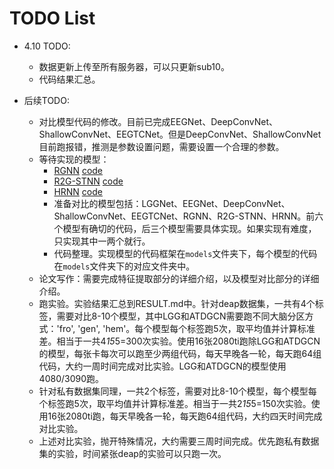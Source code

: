 # TODO List

- 4.10 TODO:
  - 数据更新上传至所有服务器，可以只更新sub10。
  - 代码结果汇总。

- 后续TODO:
  - 对比模型代码的修改。目前已完成EEGNet、DeepConvNet、ShallowConvNet、EEGTCNet。但是DeepConvNet、ShallowConvNet目前跑报错，推测是参数设置问题，需要设置一个合理的参数。
  - 等待实现的模型：
    - [RGNN](https://ieeexplore.ieee.org/document/9091308) [code](https://github.com/machwine/RGNN_EEG_emotiondetector)
    - [R2G-STNN](https://www.computer.org/csdl/journal/ta/2022/02/08736804/1aR7Ba3OXNm) [code](https://github.com/Ruiver/CTCNet/blob/539e55ec9fed06028379d35dfd5cd4074755ffd8/src/Unimodal_Recognition/R2G-STNN.py#L4)
    - [HRNN](https://ieeexplore.ieee.org/document/9361688) [code](https://github.com/ivoryRabbit/hrnn-pytorch/blob/main/src/model.py)
    - 准备对比的模型包括：LGGNet、EEGNet、DeepConvNet、ShallowConvNet、EEGTCNet、RGNN、R2G-STNN、HRNN。前六个模型有确切的代码，后三个模型需要具体实现。如果实现有难度，只实现其中一两个就行。
    - 代码整理。实现模型的代码框架在`models`文件夹下，每个模型的代码在`models`文件夹下的对应文件夹中。
  - 论文写作：需要完成特征提取部分的详细介绍，以及模型对比部分的详细介绍。
  - 跑实验。实验结果汇总到RESULT.md中。针对deap数据集，一共有4个标签，需要对比8-10个模型，其中LGG和ATDGCN需要跑不同大脑分区方式：'fro', 'gen', 'hem'。每个模型每个标签跑5次，取平均值并计算标准差。相当于一共4*15*5=300次实验。使用16张2080ti跑除LGG和ATDGCN的模型，每张卡每次可以跑至少两组代码，每天早晚各一轮，每天跑64组代码，大约一周时间完成对比实验。LGG和ATDGCN的模型使用4080/3090跑。
  - 针对私有数据集同理，一共2个标签，需要对比8-10个模型，每个模型每个标签跑5次，取平均值并计算标准差。相当于一共2*15*5=150次实验。使用16张2080ti跑，每天早晚各一轮，每天跑64组代码，大约四天时间完成对比实验。
  - 上述对比实验，抛开特殊情况，大约需要三周时间完成。优先跑私有数据集的实验，时间紧张deap的实验可以只跑一次。
  